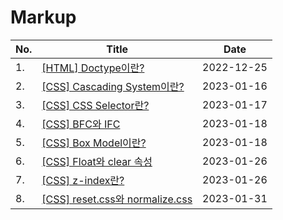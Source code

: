 # Markup

| No. | Title                                                   | Date       |
| --- | ------------------------------------------------------- | ---------- |
| 1.  | [[HTML] Doctype이란?](./doctype.md)                     | 2022-12-25 |
| 2.  | [[CSS] Cascading System이란?](./cascading-system.md)    | 2023-01-16 |
| 3.  | [[CSS] CSS Selector란?](./css-selector.md)              | 2023-01-17 |
| 4.  | [[CSS] BFC와 IFC](./bfc-ifc.md)                         | 2023-01-18 |
| 5.  | [[CSS] Box Model이란?](./box-model.md)                  | 2023-01-18 |
| 6.  | [[CSS] Float와 clear 속성](./float-clear.md)            | 2023-01-26 |
| 7.  | [[CSS] z-index란?](./z-index.md)                        | 2023-01-26 |
| 8.  | [[CSS] reset.css와 normalize.css](./reset-normalize.md) | 2023-01-31 |

<br />
